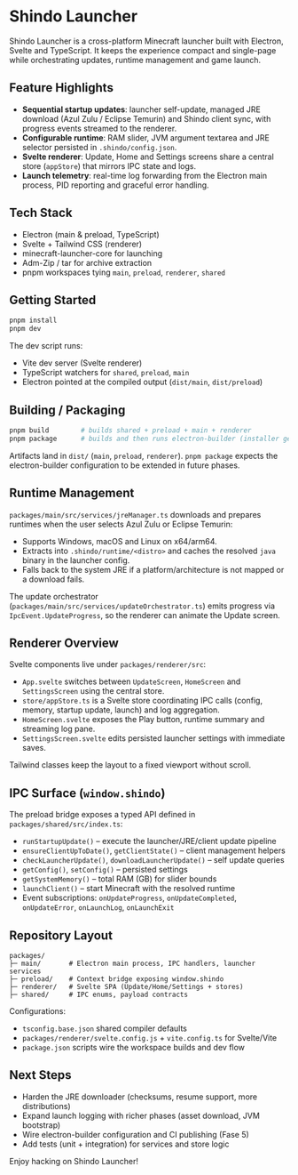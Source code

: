 # Shindo Launcher

Shindo Launcher is a cross-platform Minecraft launcher built with Electron, Svelte and TypeScript. It keeps the experience compact and single-page while orchestrating updates, runtime management and game launch.

## Feature Highlights

- **Sequential startup updates**: launcher self-update, managed JRE download (Azul Zulu / Eclipse Temurin) and Shindo client sync, with progress events streamed to the renderer.
- **Configurable runtime**: RAM slider, JVM argument textarea and JRE selector persisted in `.shindo/config.json`.
- **Svelte renderer**: Update, Home and Settings screens share a central store (`appStore`) that mirrors IPC state and logs.
- **Launch telemetry**: real-time log forwarding from the Electron main process, PID reporting and graceful error handling.

## Tech Stack

- Electron (main & preload, TypeScript)
- Svelte + Tailwind CSS (renderer)
- minecraft-launcher-core for launching
- Adm-Zip / tar for archive extraction
- pnpm workspaces tying `main`, `preload`, `renderer`, `shared`

## Getting Started

```bash
pnpm install
pnpm dev
```

The dev script runs:
- Vite dev server (Svelte renderer)
- TypeScript watchers for `shared`, `preload`, `main`
- Electron pointed at the compiled output (`dist/main`, `dist/preload`)

## Building / Packaging

```bash
pnpm build        # builds shared + preload + main + renderer
pnpm package      # builds and then runs electron-builder (installer generation)
```

Artifacts land in `dist/` (`main`, `preload`, `renderer`). `pnpm package` expects the electron-builder configuration to be extended in future phases.

## Runtime Management

`packages/main/src/services/jreManager.ts` downloads and prepares runtimes when the user selects Azul Zulu or Eclipse Temurin:

- Supports Windows, macOS and Linux on x64/arm64.
- Extracts into `.shindo/runtime/<distro>` and caches the resolved `java` binary in the launcher config.
- Falls back to the system JRE if a platform/architecture is not mapped or a download fails.

The update orchestrator (`packages/main/src/services/updateOrchestrator.ts`) emits progress via `IpcEvent.UpdateProgress`, so the renderer can animate the Update screen.

## Renderer Overview

Svelte components live under `packages/renderer/src`:

- `App.svelte` switches between `UpdateScreen`, `HomeScreen` and `SettingsScreen` using the central store.
- `store/appStore.ts` is a Svelte store coordinating IPC calls (config, memory, startup update, launch) and log aggregation.
- `HomeScreen.svelte` exposes the Play button, runtime summary and streaming log pane.
- `SettingsScreen.svelte` edits persisted launcher settings with immediate saves.

Tailwind classes keep the layout to a fixed viewport without scroll.

## IPC Surface (`window.shindo`)

The preload bridge exposes a typed API defined in `packages/shared/src/index.ts`:

- `runStartupUpdate()` – execute the launcher/JRE/client update pipeline
- `ensureClientUpToDate()`, `getClientState()` – client management helpers
- `checkLauncherUpdate()`, `downloadLauncherUpdate()` – self update queries
- `getConfig()`, `setConfig()` – persisted settings
- `getSystemMemory()` – total RAM (GB) for slider bounds
- `launchClient()` – start Minecraft with the resolved runtime
- Event subscriptions: `onUpdateProgress`, `onUpdateCompleted`, `onUpdateError`, `onLaunchLog`, `onLaunchExit`

## Repository Layout

```
packages/
├─ main/       # Electron main process, IPC handlers, launcher services
├─ preload/    # Context bridge exposing window.shindo
├─ renderer/   # Svelte SPA (Update/Home/Settings + stores)
├─ shared/     # IPC enums, payload contracts
```

Configurations:
- `tsconfig.base.json` shared compiler defaults
- `packages/renderer/svelte.config.js` + `vite.config.ts` for Svelte/Vite
- `package.json` scripts wire the workspace builds and dev flow

## Next Steps

- Harden the JRE downloader (checksums, resume support, more distributions)
- Expand launch logging with richer phases (asset download, JVM bootstrap)
- Wire electron-builder configuration and CI publishing (Fase 5)
- Add tests (unit + integration) for services and store logic

Enjoy hacking on Shindo Launcher!
